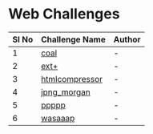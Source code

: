# Web Challenges

| Sl No | Challenge Name                   | Author |
| ----- | -------------------------------- | ------ |
| 1     | [coal](coal)                     | -      |
| 2     | [ext+](ext%2b)                   | -      |
| 3     | [htmlcompressor](htmlcompressor) | -      |
| 4     | [jpng_morgan](jpng_morgan)       | -      |
| 5     | [ppppp](ppppp)                   | -      |
| 6     | [wasaaap](wasaaap)               | -      |
